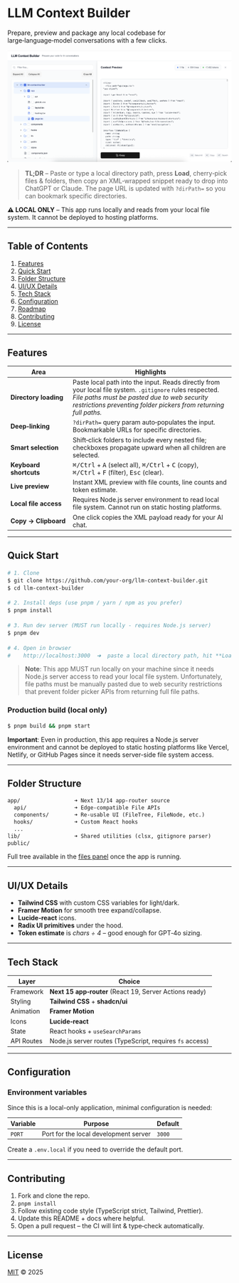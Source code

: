 # LLM Context Builder

Prepare, preview and package any local codebase for large‑language‑model conversations with a few clicks.

![Screenshot showing the home page](./screenshot.png)

> **TL;DR** – Paste or type a local directory path, press **Load**, cherry‑pick files & folders, then copy an XML‑wrapped snippet ready to drop into ChatGPT or Claude. The page URL is updated with `?dirPath=` so you can bookmark specific directories.

**⚠️ LOCAL ONLY** – This app runs locally and reads from your local file system. It cannot be deployed to hosting platforms.

---

## Table of Contents

1. [Features](#features)
2. [Quick Start](#quick-start)
3. [Folder Structure](#folder-structure)
4. [UI/UX Details](#uiux-details)
5. [Tech Stack](#tech-stack)
6. [Configuration](#configuration)
7. [Roadmap](#roadmap)
8. [Contributing](#contributing)
9. [License](#license)

---

## Features

| Area                   | Highlights                                                                                                                                                                                                                   |
| ---------------------- | ---------------------------------------------------------------------------------------------------------------------------------------------------------------------------------------------------------------------------- |
| **Directory loading**  | Paste local path into the input. Reads directly from your local file system. `.gitignore` rules respected. _File paths must be pasted due to web security restrictions preventing folder pickers from returning full paths._ |
| **Deep‑linking**       | `?dirPath=` query param auto‑populates the input. Bookmarkable URLs for specific directories.                                                                                                                                |
| **Smart selection**    | Shift‑click folders to include every nested file; checkboxes propagate upward when all children are selected.                                                                                                                |
| **Keyboard shortcuts** | <kbd>⌘/Ctrl</kbd> + <kbd>A</kbd> (select all), <kbd>⌘/Ctrl</kbd> + <kbd>C</kbd> (copy), <kbd>⌘/Ctrl</kbd> + <kbd>F</kbd> (filter), <kbd>Esc</kbd> (clear).                                                                   |
| **Live preview**       | Instant XML preview with file counts, line counts and token estimate.                                                                                                                                                        |
| **Local file access**  | Requires Node.js server environment to read local file system. Cannot run on static hosting platforms.                                                                                                                       |
| **Copy → Clipboard**   | One click copies the XML payload ready for your AI chat.                                                                                                                                                                     |

---

## Quick Start

```sh
# 1. Clone
$ git clone https://github.com/your‑org/llm‑context‑builder.git
$ cd llm‑context‑builder

# 2. Install deps (use pnpm / yarn / npm as you prefer)
$ pnpm install

# 3. Run dev server (MUST run locally - requires Node.js server)
$ pnpm dev

# 4. Open in browser
#    http://localhost:3000  ➜  paste a local directory path, hit **Load**
```

> **Note**: This app MUST run locally on your machine since it needs Node.js server access to read your local file system. Unfortunately, file paths must be manually pasted due to web security restrictions that prevent folder picker APIs from returning full file paths.

### Production build (local only)

```sh
$ pnpm build && pnpm start
```

**Important**: Even in production, this app requires a Node.js server environment and cannot be deployed to static hosting platforms like Vercel, Netlify, or GitHub Pages since it needs server-side file system access.

---

## Folder Structure

```
app/                 ➜ Next 13/14 app‑router source
  api/               ➜ Edge‑compatible File APIs
  components/        ➜ Re‑usable UI (FileTree, FileNode, etc.)
  hooks/             ➜ Custom React hooks
  ...
lib/                 ➜ Shared utilities (clsx, gitignore parser)
public/
```

Full tree available in the [files panel](#) once the app is running.

---

## UI/UX Details

- **Tailwind CSS** with custom CSS variables for light/dark.
- **Framer Motion** for smooth tree expand/collapse.
- **Lucide‑react** icons.
- **Radix UI primitives** under the hood.
- **Token estimate** is _chars ÷ 4_ – good enough for GPT‑4o sizing.

---

## Tech Stack

| Layer      | Choice                                                   |
| ---------- | -------------------------------------------------------- |
| Framework  | **Next 15 app‑router** (React 19, Server Actions ready)  |
| Styling    | **Tailwind CSS** + **shadcn/ui**                         |
| Animation  | **Framer Motion**                                        |
| Icons      | **Lucide‑react**                                         |
| State      | React hooks + `useSearchParams`                          |
| API Routes | Node.js server routes (TypeScript, requires `fs` access) |

---

## Configuration

### Environment variables

Since this is a local-only application, minimal configuration is needed:

| Variable | Purpose                               | Default |
| -------- | ------------------------------------- | ------- |
| `PORT`   | Port for the local development server | `3000`  |

Create a `.env.local` if you need to override the default port.

---

## Contributing

1. Fork and clone the repo.
2. `pnpm install`
3. Follow existing code style (TypeScript strict, Tailwind, Prettier).
4. Update this README + docs where helpful.
5. Open a pull request – the CI will lint & type‑check automatically.

---

## License

[MIT](LICENSE) © 2025
